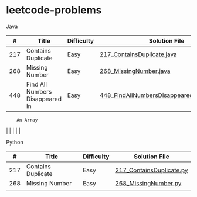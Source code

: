 # leetcode-problems

Java 

| #   | Title                            | Difficulty | Solution File                                                                              |
|-----|----------------------------------|------------|--------------------------------------------------------------------------------------------|
| 217 | Contains Duplicate               | Easy       | [217_ContainsDuplicate.java](Java/ContainsDuplicate.java)                                  |
| 268 | Missing Number                   | Easy       | [268_MissingNumber.java](Java/MissingNumber.java)                                          |
| 448 | Find All Numbers Disappeared In  | Easy       | [448_FindAllNumbersDisappearedInAnArray.java](Java/FindAllNumbersDisappearedInAnArray.java)|
        An Array                                                                                                                                  
|     |                                  |            |                                                                                            |


Python 

| #   | Title                            | Difficulty | Solution File                                               |
|-----|----------------------------------|------------|-------------------------------------------------------------|
| 217 | Contains Duplicate               | Easy       | [217_ContainsDuplicate.py](Python/ContainsDuplicate.py)     |
| 268 | Missing Number                   | Easy       | [268_MissingNumber.py](Python/MissingNumber.py)             |
|     |                                  |            |                                                             |
